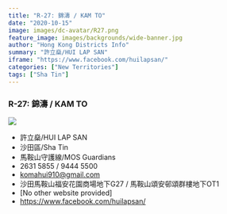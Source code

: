 ```yaml
---
title: "R-27: 錦濤 / KAM TO"
date: "2020-10-15"
image: images/dc-avatar/R27.png
feature_image: images/backgrounds/wide-banner.jpg
author: "Hong Kong Districts Info"
summary: "許立燊/HUI LAP SAN"
iframe: "https://www.facebook.com/huilapsan/"
categories: ["New Territories"]
tags: ["Sha Tin"]
---
```


### R-27: 錦濤 / KAM TO  
![](/images/dc-avatar/R27.png)  

 - 許立燊/HUI LAP SAN  
 - 沙田區/Sha Tin  
 - 馬鞍山守護線/MOS Guardians  
 - 2631 5855 / 9444 5500  
 - komahui910@gmail.com  
 - 沙田馬鞍山福安花園商場地下G27 / 馬鞍山頌安邨頌群樓地下OT1  
 - [No other website provided]  
 - https://www.facebook.com/huilapsan/
